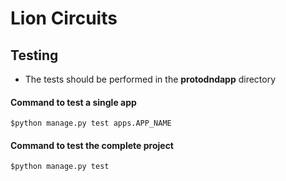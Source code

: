 # Lion Circuits

## Testing

- The tests should be performed in the **protodndapp** directory

#### Command to test a single app

`$python manage.py test apps.APP_NAME`

#### Command to test the complete project

`$python manage.py test`
